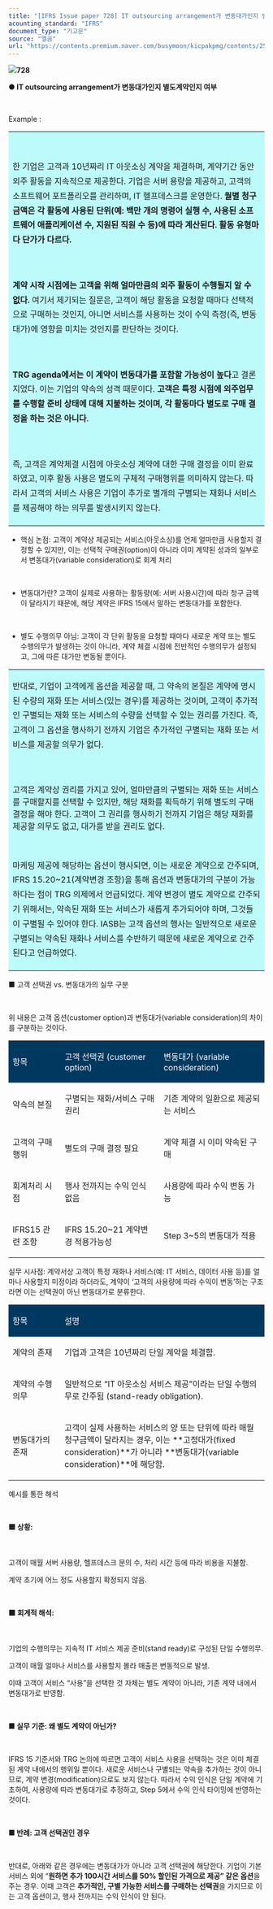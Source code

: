 ```yaml
---
title: "[IFRS Issue paper 728] IT outsourcing arrangement가 변동대가인지 별도계약인지 여부"
acounting_standard: "IFRS"
document_type: "기고문"
source: "엘곰"
url: "https://contents.premium.naver.com/busymoon/kicpakpmg/contents/250521173821712ng"
---
```

![](https://n2.news.naver.com/l.gif?type=content)**728**

**● IT outsourcing arrangement가 변동대가인지 별도계약인지 여부**

**​**

Example :

<table style=""><tbody><tr><td colspan="3" rowspan="1" style="width: 100.0%; height: 129.0px;  background-color: #bdfbfa;"><div><p style=""><span style="">​</span></p></div><div><p style="line-height:1.8;"><span style="">한 기업은 고객과 10년짜리 IT 아웃소싱 계약을 체결하며, 계약기간 동안 외주 활동을 지속적으로 제공한다. 기업은 서버 용량을 제공하고, 고객의 소프트웨어 포트폴리오를 관리하며, IT 헬프데스크를 운영한다. </span><span style=""><b>월별 청구 금액은 각 활동에 사용된 단위(예: 백만 개의 명령어 실행 수, 사용된 소프트웨어 애플리케이션 수, 지원된 직원 수 등)에 따라 계산된다. 활동 유형마다 단가가 다르다.</b></span></p></div><div><p style="line-height:1.8;"><span style="">​</span></p></div><div><p style="line-height:1.8;"><span style=""><b>계약 시작 시점에는 고객을 위해 얼마만큼의 외주 활동이 수행될지 알 수 없다.</b></span><span style=""> 여기서 제기되는 질문은, 고객이 해당 활동을 요청할 때마다 선택적으로 구매하는 것인지, 아니면 서비스를 사용하는 것이 수익 측정(즉, 변동대가)에 영향을 미치는 것인지를 판단하는 것이다.</span></p></div><div><p style="line-height:1.8;"><span style="">​</span></p></div><div><p style="line-height:1.8;"><span style=""><b>TRG agenda에서는 이 계약이 변동대가를 포함할 가능성이 높다</b></span><span style="">고 결론지었다. 이는 기업의 약속의 성격 때문이다. </span><span style=""><b>고객은 특정 시점에 외주업무를 수행할 준비 상태에 대해 지불하는 것이며, 각 활동마다 별도로 구매 결정을 하는 것은 아니다</b></span><span style="">.</span></p></div><div><p style="line-height:1.8;"><span style="">​</span></p></div><div><p style="line-height:1.8;"><span style="">즉, 고객은 계약체결 시점에 아웃소싱 계약에 대한 구매 결정을 이미 완료하였고, 이후 활동 사용은 별도의 구체적 구매행위를 의미하지 않는다. 따라서 고객의 서비스 사용은 기업이 추가로 별개의 구별되는 재화나 서비스를 제공해야 하는 의무를 발생시키지 않는다.</span></p></div></td></tr></tbody></table>

- 핵심 논점: 고객이 계약상 제공되는 서비스(아웃소싱)를 언제 얼마만큼 사용할지 결정할 수 있지만, 이는 선택적 구매권(option)이 아니라 이미 계약된 성과의 일부로서 변동대가(variable consideration)로 회계 처리

​

- 변동대가란? 고객이 실제로 사용하는 활동량(예: 서버 사용시간)에 따라 청구 금액이 달라지기 때문에, 해당 계약은 IFRS 15에서 말하는 변동대가를 포함한다.

​

- 별도 수행의무 아님: 고객이 각 단위 활동을 요청할 때마다 새로운 계약 또는 별도 수행의무가 발생하는 것이 아니라, 계약 체결 시점에 전반적인 수행의무가 설정되고, 그에 따른 대가만 변동될 뿐이다.

<table style=""><tbody><tr><td colspan="3" rowspan="1" style="width: 100.0%; height: 129.0px;  background-color: #bdfbfa;"><div><p style="line-height:1.8;"><span style="">반대로, 기업이 고객에게 옵션을 제공할 때, 그 약속의 본질은 계약에 명시된 수량의 재화 또는 서비스(있는 경우)를 제공하는 것이며, 고객이 추가적인 구별되는 재화 또는 서비스의 수량을 선택할 수 있는 권리를 가진다. 즉, 고객이 그 옵션을 행사하기 전까지 기업은 추가적인 구별되는 재화 또는 서비스를 제공할 의무가 없다.</span></p></div><div><p style="line-height:1.8;"><span style="">​</span></p></div><div><p style=""><span style="">고객은 계약상 권리를 가지고 있어, 얼마만큼의 </span><span style="">구별되는</span><span style=""> 재화 또는 서비스를 구매할지를 선택할 수 있지만, 해당 재화를 획득하기 위해 별도의 구매 결정을 해야 한다. 고객이 그 권리를 행사하기 전까지 기업은 해당 재화를 제공할 의무도 없고, 대가를 받을 권리도 없다.</span></p></div><div><p style=""><span style="">​</span></p></div><div><p style="line-height:1.8;"><span style="">마케팅 제공에 해당하는 옵션이 행사되면, 이는 새로운 계약으로 간주되며, IFRS 15.20~21(계약변경 조항)을 통해 옵션과 변동대가의 구분이 가능하다는 점이 TRG 의제에서 언급되었다. 계약 변경이 별도 계약으로 간주되기 위해서는, 약속된 재화 또는 서비스가 새롭게 추가되어야 하며, 그것들이 구별될 수 있어야 한다. IASB는 고객 옵션의 행사는 일반적으로 새로운 구별되는 약속된 재화나 서비스를 수반하기 때문에 새로운 계약으로 간주된다고 언급하였다.</span></p></div></td></tr></tbody></table>

■ 고객 선택권 vs. 변동대가의 실무 구분

​

위 내용은 고객 옵션(customer option)과 변동대가(variable consideration)의 차이를 구분하는 것이다.

<table style=""><tbody><tr><td colspan="1" rowspan="1" style="width: 20.4%; height: 40.0px;  background-color: #003960;"><div><p style=""><span style="color:#ffffff;">항목</span></p></div></td><td colspan="1" rowspan="1" style="width: 38.62%; height: 40.0px;  background-color: #003960;"><div><p style=""><span style="color:#ffffff;">고객 선택권 (customer option)</span></p></div></td><td colspan="1" rowspan="1" style="width: 40.98%; height: 40.0px;  background-color: #003960;"><div><p style=""><span style="color:#ffffff;">변동대가 (variable consideration)</span></p></div></td></tr><tr><td colspan="1" rowspan="1" style="width: 20.4%; height: 40.0px;  "><div><p style=""><span style="">약속의 본질</span></p></div></td><td colspan="1" rowspan="1" style="width: 38.62%; height: 40.0px;  "><div><p style=""><span style="">구별되는 재화/서비스 구매 권리</span></p></div></td><td colspan="1" rowspan="1" style="width: 40.98%; height: 40.0px;  "><div><p style=""><span style="">기존 계약의 일환으로 제공되는 서비스</span></p></div></td></tr><tr><td colspan="1" rowspan="1" style="width: 20.4%; height: 40.0px;  "><div><p style=""><span style="">고객의 구매행위</span></p></div></td><td colspan="1" rowspan="1" style="width: 38.62%; height: 40.0px;  "><div><p style=""><span style="">별도의 구매 결정</span><span style=""> 필요</span></p></div></td><td colspan="1" rowspan="1" style="width: 40.98%; height: 40.0px;  "><div><p style=""><span style="">계약 체결 시 이미 </span><span style="">약속된 구매</span></p></div></td></tr><tr><td colspan="1" rowspan="1" style="width: 20.4%; height: 40.0px;  "><div><p style=""><span style="">회계처리 시점</span></p></div></td><td colspan="1" rowspan="1" style="width: 38.62%; height: 40.0px;  "><div><p style=""><span style="">행사 전까지는 수익 인식 없음</span></p></div></td><td colspan="1" rowspan="1" style="width: 40.98%; height: 40.0px;  "><div><p style=""><span style="">사용량에 따라 수익 변동 가능</span></p></div></td></tr><tr><td colspan="1" rowspan="1" style="width: 20.4%; height: 40.0px;  "><div><p style=""><span style="">IFRS15 관련 조항</span></p></div></td><td colspan="1" rowspan="1" style="width: 38.62%; height: 40.0px;  "><div><p style=""><span style="">IFRS 15.20~21 계약변경 적용가능성</span></p></div></td><td colspan="1" rowspan="1" style="width: 40.98%; height: 40.0px;  "><div><p style=""><span style="">Step 3~5의 변동대가 적용</span></p></div></td></tr></tbody></table>

실무 시사점: 계약서상 고객이 특정 재화나 서비스(예: IT 서비스, 데이터 사용 등)를 얼마나 사용할지 미정이라 하더라도, 계약이 ‘고객의 사용량에 따라 수익이 변동’하는 구조라면 이는 선택권이 아닌 변동대가로 분류한다.

<table style=""><tbody><tr><td colspan="1" rowspan="1" style="width: 20.29%; height: 40.0px;  background-color: #003960;"><div><p style=""><span style="color:#ffffff;">항목</span></p></div></td><td colspan="1" rowspan="1" style="width: 79.71%; height: 40.0px;  background-color: #003960;"><div><p style=""><span style="color:#ffffff;">설명</span></p></div></td></tr><tr><td colspan="1" rowspan="1" style="width: 20.29%; height: 40.0px;  "><div><p style=""><span style="">계약의 존재</span></p></div></td><td colspan="1" rowspan="1" style="width: 79.71%; height: 40.0px;  "><div><p style=""><span style="">기업과 고객은 </span><span style="">10년짜리 단일 계약</span><span style="">을 체결함.</span></p></div></td></tr><tr><td colspan="1" rowspan="1" style="width: 20.29%; height: 40.0px;  "><div><p style=""><span style="">계약의 수행의무</span></p></div></td><td colspan="1" rowspan="1" style="width: 79.71%; height: 40.0px;  "><div><p style=""><span style="">일반적으로 “IT 아웃소싱 서비스 제공”이라는 </span><span style="">단일 수행의무</span><span style="">로 간주됨 (stand-ready obligation).</span></p></div></td></tr><tr><td colspan="1" rowspan="1" style="width: 20.29%; height: 40.0px;  "><div><p style=""><span style="">변동대가의 존재</span></p></div></td><td colspan="1" rowspan="1" style="width: 79.71%; height: 40.0px;  "><div><p style=""><span style="">고객이 실제 사용하는 서비스의 </span><span style="">양</span><span style=""> 또는 </span><span style="">단위</span><span style="">에 따라 매월 청구금액이 달라지는 경우, 이는 **고정대가(fixed consideration)**가 아니라 **변동대가(variable consideration)**에 해당함.</span></p></div></td></tr></tbody></table>

예시를 통한 해석

​

**🟦 상황:**

​

고객이 매월 서버 사용량, 헬프데스크 문의 수, 처리 시간 등에 따라 비용을 지불함.

계약 초기에 어느 정도 사용할지 확정되지 않음.

​

**🟧 회계적 해석:**

​

기업의 수행의무는 지속적 IT 서비스 제공 준비(stand ready)로 구성된 단일 수행의무.

고객이 매월 얼마나 서비스를 사용할지 몰라 매출은 변동적으로 발생.

이때 고객이 서비스 “사용”을 선택한 것 자체는 별도 계약이 아니라, 기존 계약 내에서 변동대가로 반영함.

​

**■ 실무 기준: 왜 별도 계약이 아닌가?**

**​**

IFRS 15 기준서와 TRG 논의에 따르면 고객이 서비스 사용을 선택하는 것은 이미 체결된 계약 내에서의 행위일 뿐이다. 새로운 서비스나 구별되는 약속을 추가하는 것이 아니므로, 계약 변경(modification)으로도 보지 않는다. 따라서 수익 인식은 단일 계약에 기초하여, 사용량에 따라 변동대가로 추정하고, Step 5에서 수익 인식 타이밍에 반영하는 것이다.

​

**■ 반례: 고객 선택권인 경우**

​

반대로, 아래와 같은 경우에는 변동대가가 아니라 고객 선택권에 해당한다. 기업이 기본 서비스 외에 “**원하면 추가 100시간 서비스를 50% 할인된 가격으로 제공” 같은 옵션**을 주는 경우. 이때 고객은 **추가적인, 구별 가능한 서비스를 구매하는 선택권**을 가지므로 이는 고객 옵션이고, 행사 전까지는 수익 인식이 안 된다.